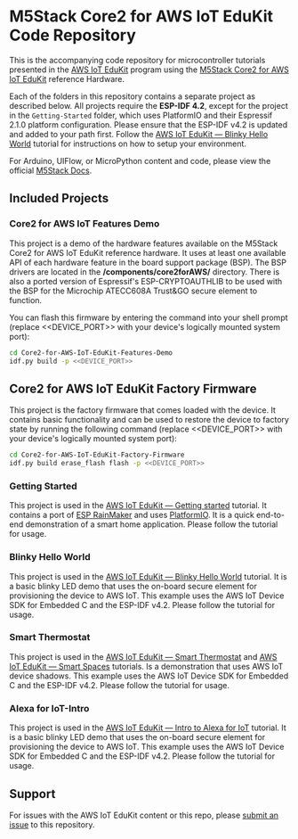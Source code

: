 # M5Stack Core2 for AWS IoT EduKit Code Repository
This is the accompanying code repository for microcontroller tutorials presented in the [AWS IoT EduKit](https://edukit.workshop.aws) program using the [M5Stack Core2 for AWS IoT EduKit](https://m5stack.com/products/m5stack-core2-esp32-iot-development-kit-for-aws-iot-edukit) reference Hardware.

Each of the folders in this repository contains a separate project as described below. All projects require the **ESP-IDF 4.2**, except for the project in the `Getting-Started` folder, which uses PlatformIO and their Espressif 2.1.0 platform configuration. Please ensure that the ESP-IDF v4.2 is updated and added to your path first. Follow the [AWS IoT EduKit — Blinky Hello World](https://edukit.workshop.aws/en/blinky-hello-world.html) tutorial for instructions on how to setup your environment.

For Arduino, UIFlow, or MicroPython content and code, please view the official [M5Stack Docs](https://docs.m5stack.com/#/).

## Included Projects
### Core2 for AWS IoT Features Demo
This project is a demo of the hardware features available on the M5Stack Core2 for AWS IoT EduKit reference hardware. It uses at least one available API of each hardware feature in the board support package (BSP). The BSP drivers are located in the **/components/core2forAWS/** directory. There is also a ported version of Espressif's ESP-CRYPTOAUTHLIB to be used with the BSP for the Microchip ATECC608A Trust&GO secure element to function.

You can flash this firmware by entering the command into your shell prompt (replace <<DEVICE_PORT>> with your device's logically mounted system port):
```bash
cd Core2-for-AWS-IoT-EduKit-Features-Demo
idf.py build -p <<DEVICE_PORT>>
```

## Core2 for AWS  IoT EduKit Factory Firmware
This project is the factory firmware that comes loaded with the device. It contains basic functionality and can be used to restore the device to factory state by running the following command (replace <<DEVICE_PORT>> with your device's logically mounted system port):
```bash
cd Core2-for-AWS-IoT-EduKit-Factory-Firmware
idf.py build erase_flash flash -p <<DEVICE_PORT>> 
```

### Getting Started
This project is used in the [AWS IoT EduKit — Getting started](https://edukit.workshop.aws/en/getting-started.html) tutorial. It contains a port of [ESP RainMaker](https://rainmaker.espressif.com/) and uses [PlatformIO](https://platformio.org/). It is a quick end-to-end demonstration of a smart home application. Please follow the tutorial for usage.

### Blinky Hello World
This project is used in the [AWS IoT EduKit — Blinky Hello World](https://edukit.workshop.aws/en/blinky-hello-world.html) tutorial. It is a basic blinky LED demo that uses the on-board secure element for provisioning the device to AWS IoT. This example uses the AWS IoT Device SDK for Embedded C and the ESP-IDF v4.2. Please follow the tutorial for usage.

### Smart Thermostat
This project is used in the [AWS IoT EduKit — Smart Thermostat](https://edukit.workshop.aws/en/smart-thermostat.html) and [AWS IoT EduKit — Smart Spaces](https://edukit.workshop.aws/en/smart-spaces.html) tutorials. Is a demonstration that uses AWS IoT device shadows. This example uses the AWS IoT Device SDK for Embedded C and the ESP-IDF v4.2. Please follow the tutorial for usage.

### Alexa for IoT-Intro
This project is used in the [AWS IoT EduKit — Intro to Alexa for IoT](https://edukit.workshop.aws/en/intro-to-alexa-for-iot.html) tutorial. It is a basic blinky LED demo that uses the on-board secure element for provisioning the device to AWS IoT. This example uses the AWS IoT Device SDK for Embedded C and the ESP-IDF v4.2. Please follow the tutorial for usage.

## Support
For issues with the AWS IoT EduKit content or this repo, please [submit an issue](https://github.com/m5stack/Core2-for-AWS-IoT-EduKit/issues) to this repository.